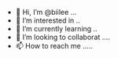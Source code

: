 - 👋 Hi, I’m @biilee ...
- 👀 I’m interested in ..
- 🌱 I’m currently learning ..
- 💞️ I’m looking to collaborat ....
- 📫 How to reach me .....

<!---
biilee/biilee is a ✨ special ✨ repository because its `README.md` (this file) appears on your GitHub profile.
You can click the Preview link to take a look at your changes.
--->
